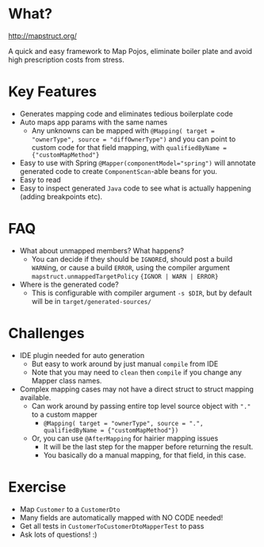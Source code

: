 # What?
http://mapstruct.org/

A quick and easy framework to Map Pojos, eliminate boiler plate and avoid high prescription costs from stress.

# Key Features

- Generates mapping code and eliminates tedious boilerplate code
- Auto maps app params with the same names
  - Any unknowns can be mapped with `@Mapping( target = "ownerType", source = "diffOwnerType")` and you can point to custom code for that field mapping, with `qualifiedByName = {"customMapMethod"}`
- Easy to use with Spring `@Mapper(componentModel="spring")` will annotate generated code to create `ComponentScan`-able beans for you.
- Easy to read
- Easy to inspect generated `Java` code to see what is actually happening (adding breakpoints etc).

# FAQ

- What about unmapped members? What happens?
  - You can decide if they should be `IGNORE`d, should post a build `WARN`ing, or cause a build `ERROR`, using the compiler argument `mapstruct.unmappedTargetPolicy` `{IGNOR | WARN | ERROR}`
- Where is the generated code?
  - This is configurable with compiler argument `-s $DIR`, but by default will be in `target/generated-sources/`

# Challenges

- IDE plugin needed for auto generation
  - But easy to work around by just manual `compile` from IDE
  - Note that you may need to `clean` then `compile` if you change any Mapper class names.
- Complex mapping cases may not have a direct struct to struct mapping available.
   - Can work around by passing entire top level source object with `"."` to a custom mapper
     - `@Mapping( target = "ownerType", source = ".", qualifiedByName = {"customMapMethod"})`
   - Or, you can use `@AfterMapping` for hairier mapping issues
     - It will be the last step for the mapper before returning the result. 
     - You basically do a manual mapping, for that field, in this case.

# Exercise

- Map `Customer` to a `CustomerDto`
 - Many fields are automatically mapped with NO CODE needed!
- Get all tests in `CustomerToCustomerDtoMapperTest` to pass
- Ask lots of questions! :)
